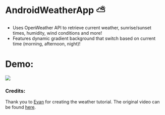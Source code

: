 # AndroidWeatherApp :partly_sunny:
- Uses OpenWeather API to retrieve current weather, sunrise/sunset times, humidity, wind conditions and more! 
- Features dynamic gradient background that switch based on current time (morning, afternoon, night)!

# Demo: 
![](https://media.discordapp.net/attachments/701277128951595032/788591864873615380/gif.gif)
###  Credits: 
Thank you to [Evan](https://twitter.com/evanemran) for creating the weather tutorial. The original video can be found [here](https://www.youtube.com/watch?v=gj0g1a75Lmo&t=815s&ab_channel=CodingWithEvan).
